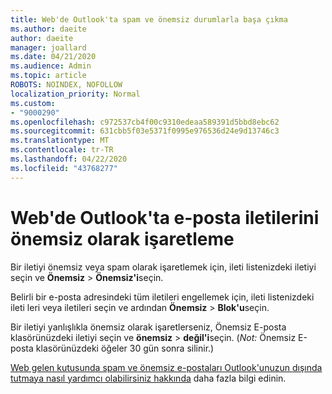 ```yaml
---
title: Web'de Outlook'ta spam ve önemsiz durumlarla başa çıkma
ms.author: daeite
author: daeite
manager: joallard
ms.date: 04/21/2020
ms.audience: Admin
ms.topic: article
ROBOTS: NOINDEX, NOFOLLOW
localization_priority: Normal
ms.custom:
- "9000290"
ms.openlocfilehash: c972537cb4f00c9310edeaa589391d5bbd8ebc62
ms.sourcegitcommit: 631cbb5f03e5371f0995e976536d24e9d13746c3
ms.translationtype: MT
ms.contentlocale: tr-TR
ms.lasthandoff: 04/22/2020
ms.locfileid: "43768277"
---
```

# <a name="mark-email-messages-as-junk-in-outlook-on-the-web"></a>Web'de Outlook'ta e-posta iletilerini önemsiz olarak işaretleme

Bir iletiyi önemsiz veya spam olarak işaretlemek için, ileti listenizdeki iletiyi seçin ve **Önemsiz** > **Önemsiz'i**seçin.

Belirli bir e-posta adresindeki tüm iletileri engellemek için, ileti listenizdeki ileti leri veya iletileri seçin ve ardından **Önemsiz** > **Blok'u**seçin.

Bir iletiyi yanlışlıkla önemsiz olarak işaretlerseniz, Önemsiz E-posta klasörünüzdeki iletiyi seçin ve **önemsiz** > **değil'i**seçin. (*Not:* Önemsiz E-posta klasörünüzdeki öğeler 30 gün sonra silinir.)

[Web gelen kutusunda spam ve önemsiz e-postaları Outlook'unuzun dışında tutmaya nasıl yardımcı olabilirsiniz hakkında](https://support.office.com/article/db786e79-54e2-40cc-904f-d89d57b7f41d) daha fazla bilgi edinin.